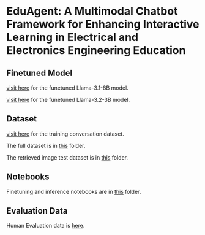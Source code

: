 <h1> EduAgent: A Multimodal Chatbot Framework for Enhancing Interactive Learning in Electrical and Electronics Engineering Education </h1>

## Finetuned Model
[visit here](https://huggingface.co/hyadess/UAP-EEE-llama-3.1-8b-16_bit_merged) for the funetuned Llama-3.1-8B model.

[visit here](https://huggingface.co/hyadess/UAP-EEE-llama-3.2-3b-16_bit_merged) for the funetuned Llama-3.2-3B model.

## Dataset

[visit here](https://huggingface.co/datasets/hyadess/EduAgent-train-data) for the training conversation dataset.

The full dataset is in [this](https://github.com/hyadess/EduAgent/tree/main/1_dataset_generation/resources) folder.

The retrieved image test dataset is in [this](https://github.com/hyadess/EduAgent/tree/main/4_image_vectorization/resources) folder.

## Notebooks

Finetuning and inference notebooks are in [this](https://github.com/hyadess/EduAgent/tree/main/0_notebooks) folder.

## Evaluation Data

Human Evaluation data is [here](https://drive.google.com/drive/folders/1p8ZycVSuUyjVr_X345l9K0s4hJV413pZ?usp=sharing). 





